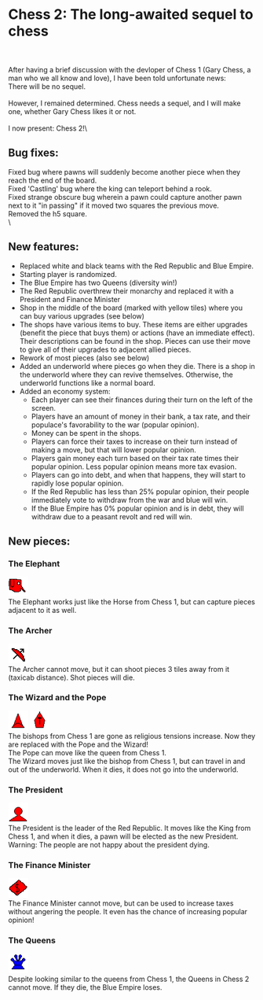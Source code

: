 # Chess 2: The long-awaited sequel to chess
\
\
After having a brief discussion with the devloper of Chess 1 (Gary Chess, a man who we all know and love), I have been told unfortunate news:\
There will be no sequel.\
\
However, I remained determined. Chess needs a sequel, and I will make one, whether Gary Chess likes it or not.\
\
I now present: Chess 2!\
## Bug fixes: 
Fixed bug where pawns will suddenly become another piece when they reach the end of the board.\
Fixed 'Castling' bug where the king can teleport behind a rook.\
Fixed strange obscure bug wherein a pawn could capture another pawn next to it "in passing" if it moved two squares the previous move.\
Removed the h5 square.\
\
## New features:
- Replaced white and black teams with the Red Republic and Blue Empire.
- Starting player is randomized.
- The Blue Empire has two Queens (diversity win!)
- The Red Republic overthrew their monarchy and replaced it with a President and Finance Minister
- Shop in the middle of the board (marked with yellow tiles) where you can buy various upgrades (see below)
- The shops have various items to buy. These items are either upgrades (benefit the piece that buys them) or actions (have an immediate effect). Their descriptions can be found in the shop. Pieces can use their move to give all of their upgrades to adjacent allied pieces.
- Rework of most pieces (also see below)
- Added an underworld where pieces go when they die. There is a shop in the underworld where they can revive themselves. Otherwise, the underworld functions like a normal board.
- Added an economy system:
    - Each player can see their finances during their turn on the left of the screen.
    - Players have an amount of money in their bank, a tax rate, and their populace's favorability to the war (popular opinion).
    - Money can be spent in the shops.
    - Players can force their taxes to increase on their turn instead of making a move, but that will lower popular opinion.
    - Players gain money each turn based on their tax rate times their popular opinion. Less popular opinion means more tax evasion.
    - Players can go into debt, and when that happens, they will start to rapidly lose popular opinion.
    - If the Red Republic has less than 25% popular opinion, their people immediately vote to withdraw from the war and blue will win.
    - If the Blue Empire has 0% popular opinion and is in debt, they will withdraw due to a peasant revolt and red will win.

## New pieces:
### The Elephant
![Elephant](./public/images/red_Elephant.png)\
The Elephant works just like the Horse from Chess 1, but can capture pieces adjacent to it as well.
### The Archer
![Archer](./public/images/red_Archer.png)\
The Archer cannot move, but it can shoot pieces 3 tiles away from it (taxicab distance). Shot pieces will die.
### The Wizard and the Pope
![Wizard](./public/images/red_Wizard.png) ![Pope](./public/images/red_Pope.png)\
The bishops from Chess 1 are gone as religious tensions increase. Now they are replaced with the Pope and the Wizard!\
The Pope can move like the queen from Chess 1.\
The Wizard moves just like the bishop from Chess 1, but can travel in and out of the underworld. When it dies, it does not go into the underworld.
### The President
![President](./public/images/red_President.png)\
The President is the leader of the Red Republic. It moves like the King from Chess 1, and when it dies, a pawn will be elected as the new President.\
Warning: The people are not happy about the president dying.
### The Finance Minister
![FinanceMinister](./public/images/red_FinanceMinister.png)\
The Finance Minister cannot move, but can be used to increase taxes without angering the people. It even has the chance of increasing popular opinion!
### The Queens
![Queen](./public/images/blue_Queen.png)\
Despite looking similar to the queens from Chess 1, the Queens in Chess 2 cannot move. If they die, the Blue Empire loses.